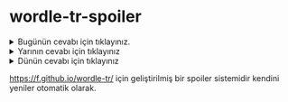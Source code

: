 # wordle-tr-spoiler

<details>
  <summary>Bugünün cevabı için tıklayınız.</summary>
  <br>
    <b> neyse </b>
</details>

<details>
  <summary>Yarının cevabı için tıklayınız</summary>
  <br>
   <b> lokal </b>
</details>

<details>
  <summary>Dünün cevabı için tıklayınız </summary>
  <br>
  <b> balya </b>
</details>

https://f.github.io/wordle-tr/ için geliştirilmiş bir spoiler sistemidir kendini yeniler otomatik olarak.

